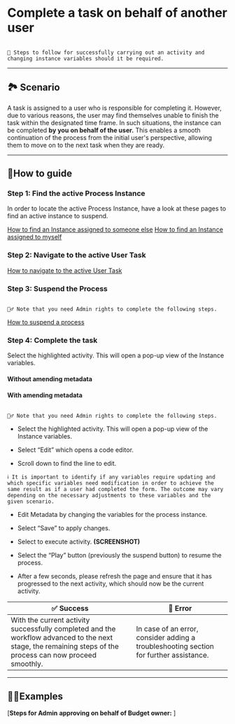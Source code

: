 # Complete a task on behalf of another user


```{admonition} Goal

👟 Steps to follow for successfully carrying out an activity and changing instance variables should it be required.
```

---

## 🏞 **Scenario**

A task is assigned to a user who is responsible for completing it. However, due to various reasons, the user may find themselves unable to finish the task within the designated time frame. In such situations, the instance can be completed **by you** **on behalf of the user.** 
This enables a smooth continuation of the process from the initial user's perspective, allowing them to move on to the next task when they are ready.

---

## 📔How to guide

### Step 1: Find the active Process Instance

In order to locate the active Process Instance, have a look at these pages to find an active instance to suspend.

[How to find an Instance assigned to someone else](https://www.notion.so/How-to-find-an-Instance-assigned-to-someone-else-59e45e944655411581d780cf7a010230?pvs=21) 
[How to find an Instance assigned to myself](https://github.com/sartography/spiff-arena/blob/main/docs/how_to/find_an_Instance_assigned_to_myself.md)

### Step 2: Navigate to the active User Task

[How to navigate to the active User Task](https://github.com/sartography/spiff-arena/blob/main/docs/how_to/navigate_to_an_active_process_instance.md) 



### Step 3: Suspend the Process

```{admonition} Note

👷‍♂️ Note that you need Admin rights to complete the following steps.
```

[How to suspend a process](resume_a_process.md)

### Step 4: Complete the task

Select the highlighted activity. This will open a pop-up view of the Instance variables.

#### Without amending metadata

#### With amending metadata

```{admonition} Note

👷‍♂️ Note that you need Admin rights to complete the following steps.
```


- Select the highlighted activity. This will open a pop-up view of the Instance variables.

- Select “Edit” which opens a code editor.

- Scroll down to find the line to edit.

```{admonition} Note
ℹ️ It is important to identify if any variables require updating and which specific variables need modification in order to achieve the same result as if a user had completed the form. The outcome may vary depending on the necessary adjustments to these variables and the given scenario.
```

- Edit Metadata by changing the variables for the process instance.

- Select “Save” to apply changes.

- Select to execute activity. **(SCREENSHOT)**

- Select the “Play” button (previously the suspend button) to resume the process.

- After a few seconds, please refresh the page and ensure that it has progressed to the next activity, which should now be the current activity.

| ✅ Success | 🚫 Error |
| --- | --- |
| With the current activity successfully completed and the workflow advanced to the next stage, the remaining steps of the process can now proceed smoothly. | In case of an error, consider adding a troubleshooting section for further assistance. |
---

## 👨‍🏫Examples

[**Steps for Admin** **approving on behalf of Budget owner:** ]

